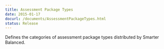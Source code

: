 ```yaml
---
title: Assessment Package Types
date: 2015-01-17
docurl: /documents/AssessmentPackageTypes.html
status: Release
---
```

Defines the categories of assessment package types distributed by Smarter Balanced.